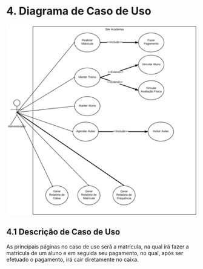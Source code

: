 # 4. Diagrama de Caso de Uso #

!['Diagrama de Casos de Uso'](./img/Casos%20de%20Uso.png)



## 4.1 Descrição de Caso de Uso ##


As principais páginas no caso de uso será a matrícula, na qual irá fazer a matrícula de um aluno e em seguida seu pagamento, no qual, após ser efetuado o pagamento, irá cair diretamente no caixa.
